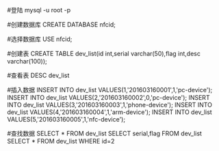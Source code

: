 #登陆
mysql -u root -p

#创建数据库
CREATE DATABASE nfcid;

#选择数据库
USE nfcid;

#创建表
CREATE TABLE dev_list(id int,serial varchar(50),flag int,desc varchar(100));

#查看表
DESC dev_list

#插入数据
INSERT INTO dev_list VALUES(1,'201603160001',1,'pc-device');
INSERT INTO dev_list VALUES(2,'201603160002',0,'pc-device');
INSERT INTO dev_list VALUES(3,'201603160003',1,'phone-device');
INSERT INTO dev_list VALUES(4,'201603160004',1,'arm-device');
INSERT INTO dev_list VALUES(5,'201603160005',1,'nfc-device');

#查找数据
SELECT * FROM dev_list
SELECT serial,flag FROM dev_list
SELECT * FROM dev_list WHERE id=2


